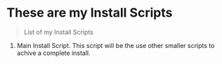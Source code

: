 # These are my Install Scripts

> List of my Install Scripts
1. Main Install Script. This script will be the use other smaller scripts to achive a complete install.

